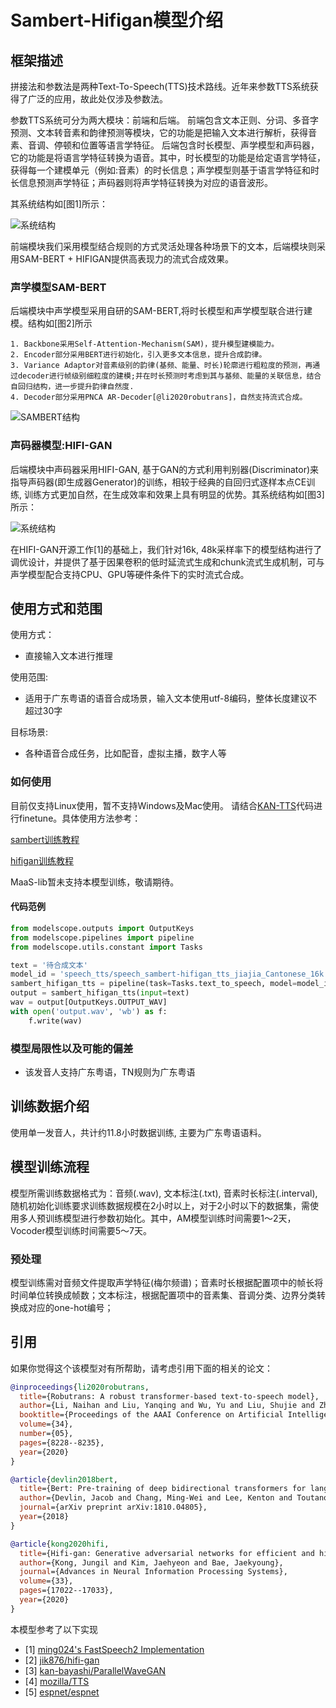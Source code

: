 
# Sambert-Hifigan模型介绍


## 框架描述
拼接法和参数法是两种Text-To-Speech(TTS)技术路线。近年来参数TTS系统获得了广泛的应用，故此处仅涉及参数法。

参数TTS系统可分为两大模块：前端和后端。
前端包含文本正则、分词、多音字预测、文本转音素和韵律预测等模块，它的功能是把输入文本进行解析，获得音素、音调、停顿和位置等语言学特征。
后端包含时长模型、声学模型和声码器，它的功能是将语言学特征转换为语音。其中，时长模型的功能是给定语言学特征，获得每一个建模单元（例如:音素）的时长信息；声学模型则基于语言学特征和时长信息预测声学特征；声码器则将声学特征转换为对应的语音波形。

其系统结构如[图1]所示：

![系统结构](description/tts-system.jpg)

前端模块我们采用模型结合规则的方式灵活处理各种场景下的文本，后端模块则采用SAM-BERT + HIFIGAN提供高表现力的流式合成效果。

### 声学模型SAM-BERT
后端模块中声学模型采用自研的SAM-BERT,将时长模型和声学模型联合进行建模。结构如[图2]所示
```
1. Backbone采用Self-Attention-Mechanism(SAM)，提升模型建模能力。
2. Encoder部分采用BERT进行初始化，引入更多文本信息，提升合成韵律。
3. Variance Adaptor对音素级别的韵律(基频、能量、时长)轮廓进行粗粒度的预测，再通过decoder进行帧级别细粒度的建模;并在时长预测时考虑到其与基频、能量的关联信息，结合自回归结构，进一步提升韵律自然度.
4. Decoder部分采用PNCA AR-Decoder[@li2020robutrans]，自然支持流式合成。
```


![SAMBERT结构](description/sambert.jpg)

### 声码器模型:HIFI-GAN
后端模块中声码器采用HIFI-GAN, 基于GAN的方式利用判别器(Discriminator)来指导声码器(即生成器Generator)的训练，相较于经典的自回归式逐样本点CE训练, 训练方式更加自然，在生成效率和效果上具有明显的优势。其系统结构如[图3]所示：

![系统结构](description/hifigan.jpg)

在HIFI-GAN开源工作[1]的基础上，我们针对16k, 48k采样率下的模型结构进行了调优设计，并提供了基于因果卷积的低时延流式生成和chunk流式生成机制，可与声学模型配合支持CPU、GPU等硬件条件下的实时流式合成。

## 使用方式和范围

使用方式：
* 直接输入文本进行推理

使用范围:
* 适用于广东粤语的语音合成场景，输入文本使用utf-8编码，整体长度建议不超过30字

目标场景:
* 各种语音合成任务，比如配音，虚拟主播，数字人等

### 如何使用
目前仅支持Linux使用，暂不支持Windows及Mac使用。
请结合[KAN-TTS](https://github.com/AlibabaResearch/KAN-TTS)代码进行finetune。具体使用方法参考：

[sambert训练教程](https://github.com/AlibabaResearch/KAN-TTS/wiki/training_sambert)

[hifigan训练教程](https://github.com/AlibabaResearch/KAN-TTS/wiki/training_hifigan)

MaaS-lib暂未支持本模型训练，敬请期待。

#### 代码范例
```Python
from modelscope.outputs import OutputKeys
from modelscope.pipelines import pipeline
from modelscope.utils.constant import Tasks

text = '待合成文本'
model_id = 'speech_tts/speech_sambert-hifigan_tts_jiajia_Cantonese_16k'
sambert_hifigan_tts = pipeline(task=Tasks.text_to_speech, model=model_id)
output = sambert_hifigan_tts(input=text)
wav = output[OutputKeys.OUTPUT_WAV]
with open('output.wav', 'wb') as f:
    f.write(wav)
```

### 模型局限性以及可能的偏差
* 该发音人支持广东粤语，TN规则为广东粤语


## 训练数据介绍
使用单一发音人，共计约11.8小时数据训练, 主要为广东粤语语料。

## 模型训练流程
模型所需训练数据格式为：音频(.wav), 文本标注(.txt), 音素时长标注(.interval),  随机初始化训练要求训练数据规模在2小时以上，对于2小时以下的数据集，需使用多人预训练模型进行参数初始化。其中，AM模型训练时间需要1～2天，Vocoder模型训练时间需要5～7天。

### 预处理
模型训练需对音频文件提取声学特征(梅尔频谱)；音素时长根据配置项中的帧长将时间单位转换成帧数；文本标注，根据配置项中的音素集、音调分类、边界分类转换成对应的one-hot编号；


## 引用
如果你觉得这个该模型对有所帮助，请考虑引用下面的相关的论文：

```BibTeX
@inproceedings{li2020robutrans,
  title={Robutrans: A robust transformer-based text-to-speech model},
  author={Li, Naihan and Liu, Yanqing and Wu, Yu and Liu, Shujie and Zhao, Sheng and Liu, Ming},
  booktitle={Proceedings of the AAAI Conference on Artificial Intelligence},
  volume={34},
  number={05},
  pages={8228--8235},
  year={2020}
}
```

```BibTeX
@article{devlin2018bert,
  title={Bert: Pre-training of deep bidirectional transformers for language understanding},
  author={Devlin, Jacob and Chang, Ming-Wei and Lee, Kenton and Toutanova, Kristina},
  journal={arXiv preprint arXiv:1810.04805},
  year={2018}
}
```
```BibTeX
@article{kong2020hifi,
  title={Hifi-gan: Generative adversarial networks for efficient and high fidelity speech synthesis},
  author={Kong, Jungil and Kim, Jaehyeon and Bae, Jaekyoung},
  journal={Advances in Neural Information Processing Systems},
  volume={33},
  pages={17022--17033},
  year={2020}
}
```

本模型参考了以下实现
- [1] [ming024's FastSpeech2 Implementation](https://github.com/ming024/FastSpeech2)
- [2] [jik876/hifi-gan](https://github.com/jik876/hifi-gan)
- [3] [kan-bayashi/ParallelWaveGAN](https://github.com/kan-bayashi/ParallelWaveGAN)
- [4] [mozilla/TTS](https://github.com/mozilla/TTS)
- [5] [espnet/espnet](https://github.com/espnet/espnet)



